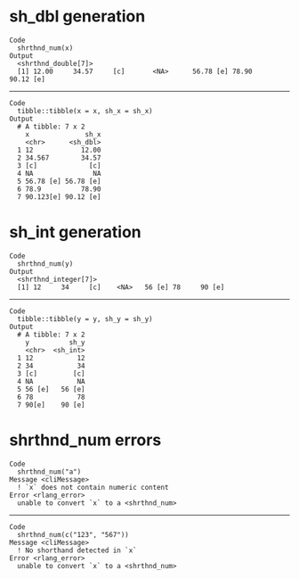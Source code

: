 # sh_dbl generation

    Code
      shrthnd_num(x)
    Output
      <shrthnd_double[7]>
      [1] 12.00     34.57     [c]       <NA>      56.78 [e] 78.90     90.12 [e]

---

    Code
      tibble::tibble(x = x, sh_x = sh_x)
    Output
      # A tibble: 7 x 2
        x              sh_x
        <chr>      <sh_dbl>
      1 12            12.00
      2 34.567        34.57
      3 [c]             [c]
      4 NA               NA
      5 56.78 [e] 56.78 [e]
      6 78.9          78.90
      7 90.123[e] 90.12 [e]

# sh_int generation

    Code
      shrthnd_num(y)
    Output
      <shrthnd_integer[7]>
      [1] 12     34     [c]    <NA>   56 [e] 78     90 [e]

---

    Code
      tibble::tibble(y = y, sh_y = sh_y)
    Output
      # A tibble: 7 x 2
        y          sh_y
        <chr>  <sh_int>
      1 12           12
      2 34           34
      3 [c]         [c]
      4 NA           NA
      5 56 [e]   56 [e]
      6 78           78
      7 90[e]    90 [e]

# shrthnd_num errors

    Code
      shrthnd_num("a")
    Message <cliMessage>
      ! `x` does not contain numeric content
    Error <rlang_error>
      unable to convert `x` to a <shrthnd_num>

---

    Code
      shrthnd_num(c("123", "567"))
    Message <cliMessage>
      ! No shorthand detected in `x`
    Error <rlang_error>
      unable to convert `x` to a <shrthnd_num>

